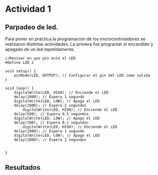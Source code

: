 # Actividad 1

## Parpadeo de led. 

Para poner en práctica la programación de los microcontroladores se realizaron distintas actividades. La primera fue programar el encendido y apagado de un led repetidamente.

```codigo
//Revisar en que pin está el LED
#define LED 2

void setup() {
    pinMode(LED, OUTPUT); // Configurar el pin del LED como salida
}

void loop() {
    digitalWrite(LED, HIGH); // Enciende el LED
    delay(1000); // Espera 1 segundo
    digitalWrite(LED, LOW); // Apaga el LED
    delay(2000); // Espera 2 segundos
        digitalWrite(LED, HIGH); // Enciende el LED
    delay(500); // Espera 0.5 segundos
    digitalWrite(LED, LOW); // Apaga el LED
    delay(100); // Espera 0.1 segundos
        digitalWrite(LED, HIGH); // Enciende el LED
    delay(1000); // Espera 1 segundo
    digitalWrite(LED, LOW); // Apaga el LED
    delay(2000); // Espera 2 segundos

    
}
```


## Resultados